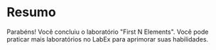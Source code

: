 # Resumo

Parabéns! Você concluiu o laboratório "First N Elements". Você pode praticar mais laboratórios no LabEx para aprimorar suas habilidades.
